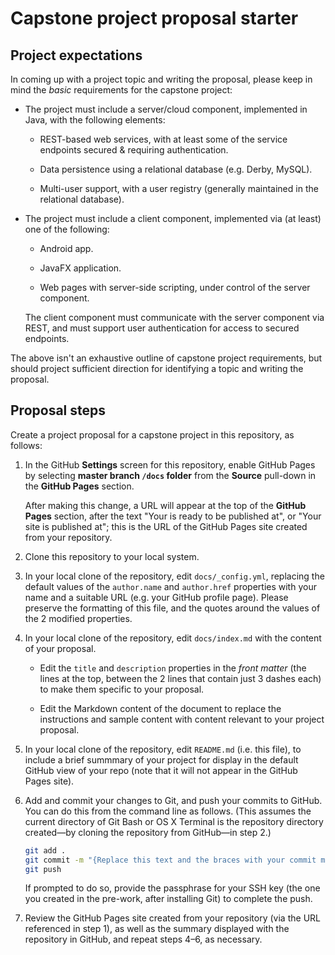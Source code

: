 # Capstone project proposal starter

## Project expectations

In coming up with a project topic and writing the proposal, please keep in mind the _basic_ requirements for the capstone project:

* The project must include a server/cloud component, implemented in Java, with the following elements:

    * REST-based web services, with at least some of the service endpoints secured &amp; requiring authentication.
    
    * Data persistence using a relational database (e.g. Derby, MySQL).
    
    * Multi-user support, with a user registry (generally maintained in the relational database).

* The project must include a client component, implemented via (at least) one of the following:

    * Android app.
    
    * JavaFX application.
    
    * Web pages with server-side scripting, under control of the server component.

    The client component must communicate with the server component via REST, and must support user authentication for access to secured endpoints. 
    
The above isn't an exhaustive outline of capstone project requirements, but should project sufficient direction for identifying a topic and writing the proposal.

## Proposal steps

Create a project proposal for a capstone project in this repository, as follows:

1. In the GitHub **Settings** screen for this repository, enable GitHub Pages by selecting **master branch `/docs` folder** from the **Source** pull-down in the **GitHub Pages** section.

    After making this change, a URL will appear at the top of the **GitHub Pages** section, after the text "Your is ready to be published at", or "Your site is published at"; this is the URL of the GitHub Pages site created from your repository.

2. Clone this repository to your local system.

3. In your local clone of the repository, edit `docs/_config.yml`, replacing the default values of the `author.name` and `author.href` properties with your name and a suitable URL (e.g. your GitHub profile page). Please preserve the formatting of this file, and the quotes around the values of the 2 modified properties. 

4. In your local clone of the repository, edit `docs/index.md` with the content of your proposal. 

    * Edit the `title` and `description` properties in the _front matter_ (the lines at the top, between the 2 lines that contain just 3 dashes each) to make them specific to your proposal.
    
    * Edit the Markdown content of the document to replace the instructions and sample content with content relevant to your project proposal.

5. In your local clone of the repository, edit `README.md` (i.e. this file), to include a brief summmary of your project for display in the default GitHub view of your repo (note that it will not appear in the GitHub Pages site).

6. Add and commit your changes to Git, and push your commits to GitHub. You can do this from the command line as follows. (This assumes the current directory of Git Bash or OS X Terminal is the repository directory created&mdash;by cloning the repository from GitHub&mdash;in step 2.)

    ```bash
    git add .
    git commit -m "{Replace this text and the braces with your commit message.}"
    git push
    ```

    If prompted to do so, provide the passphrase for your SSH key (the one you created in the pre-work, after installing Git) to complete the push.
    
7. Review the GitHub Pages site created from your repository (via the URL referenced in step 1), as well as the summary displayed with the repository in GitHub, and repeat steps 4&ndash;6, as necessary.


